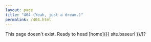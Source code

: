 ```yaml
---
layout: page
title: "404 (Yeah, just a dream.)"
permalink: /404.html
---
```


This page doesn't exist. Ready to head [home]({{ site.baseurl }}/)?
